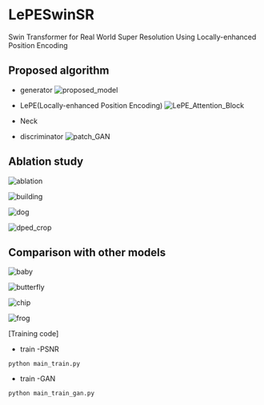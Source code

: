 # LePESwinSR
Swin Transformer for Real World Super Resolution Using Locally-enhanced Position Encoding

## Proposed algorithm
- generator
![proposed_model](img/proposed_model.png)

- LePE(Locally-enhanced Position Encoding)
![LePE_Attention_Block](img/LePE_Attention_Block.png)

- Neck

- discriminator
![patch_GAN](img/patchGAN.png)

## Ablation study
![ablation](img/ablation.png)

![building](img/ablation_study_building.png)

![dog](img/ablation_study_dog.png)

![dped_crop](img/ablation_study_dped_crop.png)

## Comparison with other models


![baby](img/comparison_baby.png)

![butterfly](img/comparison_butterfly.png)

![chip](img/comparison_chip.png)

![frog](img/comparison_frog.png)

[Training code]
- train -PSNR
```
python main_train.py
```

- train -GAN 
```
python main_train_gan.py
```
